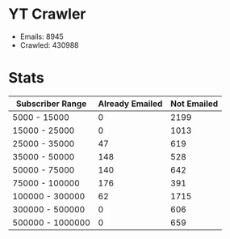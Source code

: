 # YT Crawler
- Emails: 8945
- Crawled: 430988

# Stats
| Subscriber Range  | Already Emailed | Not Emailed |
|-------|-------|-------|
| 5000 - 15000 | 0 | 2199 |
| 15000 - 25000 | 0 | 1013 |
| 25000 - 35000 | 47 | 619 |
| 35000 - 50000 | 148 | 528 |
| 50000 - 75000 | 140 | 642 |
| 75000 - 100000 | 176 | 391 |
| 100000 - 300000 | 62 | 1715 |
| 300000 - 500000 | 0 | 606 |
| 500000 - 1000000 | 0 | 659 |
